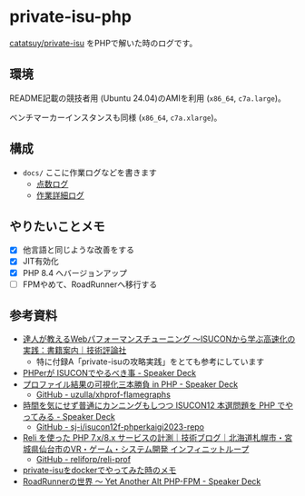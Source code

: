 # private-isu-php

[catatsuy/private-isu](https://github.com/catatsuy/private-isu) をPHPで解いた時のログです。

## 環境

README記載の競技者用 (Ubuntu 24.04)のAMIを利用 (`x86_64`, `c7a.large`)。

ベンチマーカーインスタンスも同様 (`x86_64`, `c7a.xlarge`)。

## 構成

- `docs/` ここに作業ログなどを書きます
  - [点数ログ](./docs/点数ログ.md)
  - [作業詳細ログ](./docs/作業詳細ログ.md)

## やりたいことメモ
- [x] 他言語と同じような改善をする
- [x] JIT有効化
- [x] PHP 8.4 へバージョンアップ
- [ ] FPMやめて、RoadRunnerへ移行する

## 参考資料

- [達人が教えるWebパフォーマンスチューニング 〜ISUCONから学ぶ高速化の実践：書籍案内｜技術評論社](https://gihyo.jp/book/2022/978-4-297-12846-3)
  - 特に付録A「private-isuの攻略実践」をとても参考にしています
- [PHPerが ISUCONでやるべき事 - Speaker Deck](https://speakerdeck.com/uzulla/phperga-isucondeyarubekishi)
- [プロファイル結果の可視化三本勝負 in PHP - Speaker Deck](https://speakerdeck.com/uzulla/purohuairujie-guo-falseke-shi-hua-san-ben-sheng-fu-in-php)
  - [GitHub - uzulla/xhprof-flamegraphs](https://github.com/uzulla/xhprof-flamegraphs)
- [時間を気にせず普通にカンニングもしつつ ISUCON12 本選問題を PHP でやってみる - Speaker Deck](https://speakerdeck.com/sji/shi-jian-woqi-nisezupu-tong-nikanningumositutu-isucon12-ben-xuan-wen-ti-wo-php-deyatutemiru)
  - [GitHub - sj-i/isucon12f-phperkaigi2023-repo](https://github.com/sj-i/isucon12f-phperkaigi2023-repo)
- [Reli を使った PHP 7.x/8.x サービスの計測｜技術ブログ｜北海道札幌市・宮城県仙台市のVR・ゲーム・システム開発 インフィニットループ](https://www.infiniteloop.co.jp/tech-blog/2023/03/profiling-php8-using-reli/)
  - [GitHub - reliforp/reli-prof](https://github.com/reliforp/reli-prof)
- [private-isuをdockerでやってみた時のメモ](https://zenn.dev/eichisanden/scraps/7798c55153787b)
- [RoadRunnerの世界 〜 Yet Another Alt PHP-FPM - Speaker Deck](https://speakerdeck.com/n1215/roadrunnerfalseshi-jie-yet-another-alt-php-fpm)
